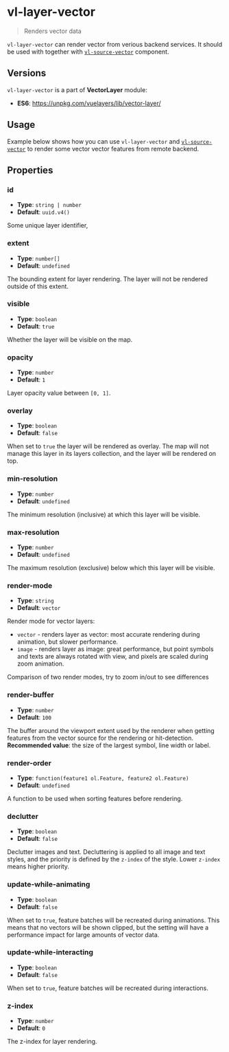 # vl-layer-vector

> Renders vector data

`vl-layer-vector` can render vector from verious backend services. It should be
used with together with [`vl-source-vector`](/docs/component/vector-source.md) component.

## Versions

`vl-layer-vector` is a part of **VectorLayer** module:

- **ES6**: https://unpkg.com/vuelayers/lib/vector-layer/

## Usage

Example below shows how you can use `vl-layer-vector` and [`vl-source-vector`](/docs/component/vector-source.md) to render some 
vector vector features from remote backend.

<vuep template="#usage-example"></vuep>

<script v-pre type="text/x-template" id="usage-example">
<template>
  <div>
    <vl-map :load-tiles-while-animating="true" :load-tiles-while-interacting="true" data-projection="EPSG:4326" style="height: 400px">
      <vl-view :zoom.sync="zoom" :center.sync="center" :rotation.sync="rotation"></vl-view>
      
      <vl-layer-tile>
        <vl-source-osm></vl-source-osm>
      </vl-layer-tile>
      
      <vl-layer-vector>
        <vl-source-vector :features.sync="features"></vl-source-vector>
        
        <vl-style-box>
          <vl-style-stroke color="green" :width="3"></vl-style-stroke>
          <vl-style-fill color="rgba(255,255,255,0.5)"></vl-style-fill>
        </vl-style-box>
      </vl-layer-vector>
    </vl-map>
    <p v-if="loading">
      Loading features, please wait...
    </p>
    <p v-if="features.length > 0">
      Loaded features: {{ features.map(feature => feature.id) }}
    </p>
  </div>
</template>

<script>
  export default {
    data () {
      return { 
        zoom: 2,
        center: [0, 0],
        rotation: 0,
        features: [],
        loading: false,
      }
    },
    mounted () {
      this.loading = true
      this.loadFeatures().then(features => {
        this.features = features.map(Object.freeze)
        this.loading = false
      })
    },
    methods: {
      // emulates external source
      loadFeatures () {
        return new Promise(resolve => {
          setTimeout(() => {
            // generate GeoJSON random features
            resolve([
              {
                type: "Feature",
                id: fakerator.misc.uuid(),
                geometry: {
                  type: 'Point',
                  coordinates: [5.44921875, 26.745610382199022],
                },
                properties: {
                  name: fakerator.names.name(),
                  country:  fakerator.address.country(),
                  city: fakerator.address.city(),
                  street: fakerator.address.street(),
                },
              },
              {
                type: "Feature",
                id: fakerator.misc.uuid(),
                geometry: {
                  type: 'Polygon',
                  coordinates: [
                    [
                      [
                        -23.37890625,
                        45.336701909968134,
                      ],
                      [
                        -49.39453125,
                        33.137551192346145,
                      ],
                      [
                        -47.4609375,
                        3.6888551431470478,
                      ],
                      [
                        -20.390625,
                        -8.059229627200192,
                      ],
                      [
                        -13.0078125,
                        20.138470312451155,
                      ],
                      [
                        -23.37890625,
                        45.336701909968134,
                      ],
                    ],
                  ],
                },
                properties: {
                  name: fakerator.names.name(),
                  country:  fakerator.address.country(),
                  city: fakerator.address.city(),
                  street: fakerator.address.street(),
                },
              },
              {
                type: "Feature",
                id: fakerator.misc.uuid(),
                geometry: {
                  type: "LineString",
                  coordinates: [
                    [
                      44.47265625,
                      -1.7575368113083125,
                    ],
                    [
                      23.5546875,
                      9.795677582829743,
                    ],
                    [
                      47.109375,
                      23.241346102386135,
                    ],
                    [
                      22.8515625,
                      33.137551192346145,
                    ],
                    [
                      48.33984375,
                      42.032974332441405,
                    ],
                    [
                      19.86328125,
                      48.574789910928864,
                    ],
                    [
                      47.8125,
                      56.65622649350222,
                    ],
                  ],
                },
                properties: {
                  name: fakerator.names.name(),
                  country:  fakerator.address.country(),
                  city: fakerator.address.city(),
                  street: fakerator.address.street(),
                },
              },
            ])
          }, 5000)
        })
      },
    },
  }
</script>
</script>

## Properties

### id

- **Type**: `string | number`
- **Default**: `uuid.v4()`

Some unique layer identifier,

### extent

- **Type**: `number[]`
- **Default**: `undefined`

The bounding extent for layer rendering. The layer will not be rendered outside of this extent.

### visible

- **Type**: `boolean`
- **Default**: `true`

Whether the layer will be visible on the map.

### opacity

- **Type**: `number`
- **Default**: `1`

Layer opacity value between `[0, 1]`.

### overlay

- **Type**: `boolean`
- **Default**: `false`

When set to `true` the layer will be rendered as overlay. The map will not manage this layer in its layers collection, 
and the layer will be rendered on top.

### min-resolution

- **Type**: `number`
- **Default**: `undefined`

The minimum resolution (inclusive) at which this layer will be visible.

### max-resolution

- **Type**: `number`
- **Default**: `undefined`

The maximum resolution (exclusive) below which this layer will be visible.

### render-mode

- **Type**: `string`
- **Default**: `vector`

Render mode for vector layers:

- `vector` - renders layer as vector: most accurate rendering during animation, but slower performance.
- `image` - renders layer as image: great performance, but point symbols and texts are always rotated 
  with view, and pixels are scaled during zoom animation.

Comparison of two render modes, try to zoom in/out to see differences

<vuep template="#image-mode-example"></vuep>

<script v-pre type="text/x-template" id="image-mode-example">
<template>
  <div style="height: 400px; display: flex">
    <div style="width: 50%">
      <h5>Render mode: <code>vector</code></h5>
      <vl-map :load-tiles-while-animating="true" :load-tiles-while-interacting="true" data-projection="EPSG:4326">
        <vl-view ident="view" :center.sync="center" :zoom.sync="zoom" :rotation.sync="rotation"></vl-view>

        <vl-layer-tile>
          <vl-source-osm></vl-source-osm>
        </vl-layer-tile>

        <vl-layer-vector>
          <vl-source-vector :features.sync="features"></vl-source-vector>
        </vl-layer-vector>
      </vl-map>
    </div>
    <div style="width: 50%">
      <h5>Render mode: <code>image</code></h5>
      <vl-map :load-tiles-while-animating="true" :load-tiles-while-interacting="true" data-projection="EPSG:4326">
        <vl-view ident="view" :center.sync="center"></vl-view>

        <vl-layer-tile>
          <vl-source-osm></vl-source-osm>
        </vl-layer-tile>

        <vl-layer-vector render-mode="image">
          <vl-source-vector :features.sync="features"></vl-source-vector>
        </vl-layer-vector>
      </vl-map>
    </div>
  </div>
</template>

<script>
  export default {
    data () {
      return { 
        zoom: 2,
        center: [-40, 0],
        rotation: 0,
        features: [
          {
            type: "Feature",
            id: fakerator.misc.uuid(),
            geometry: {
              type: 'Polygon',
              coordinates: [
                [
                  [
                    -23.37890625,
                    45.336701909968134,
                  ],
                  [
                    -49.39453125,
                    33.137551192346145,
                  ],
                  [
                    -47.4609375,
                    3.6888551431470478,
                  ],
                  [
                    -20.390625,
                    -8.059229627200192,
                  ],
                  [
                    -13.0078125,
                    20.138470312451155,
                  ],
                  [
                    -23.37890625,
                    45.336701909968134,
                  ],
                ],
              ],
            },
            properties: {
              name: fakerator.names.name(),
              country:  fakerator.address.country(),
              city: fakerator.address.city(),
              street: fakerator.address.street(),
            },
          },
        ],
      }
    },
  }
</script>
</script>

### render-buffer

- **Type**: `number`
- **Default**: `100`

The buffer around the viewport extent used by the renderer when getting features from the vector source for the 
rendering or hit-detection. **Recommended value**: the size of the largest symbol, line width or label.

### render-order

- **Type**: `function(feature1 ol.Feature, feature2 ol.Feature)`
- **Default**: `undefined`

A function to be used when sorting features before rendering.

### declutter

- **Type**: `boolean`
- **Default**: `false`

Declutter images and text. Decluttering is applied to all image and text styles, and the priority is defined by 
the `z-index` of the style. Lower `z-index` means higher priority. 

### update-while-animating

- **Type**: `boolean`
- **Default**: `false`

When set to `true`, feature batches will be recreated during animations. This means that no vectors will be shown clipped, 
but the setting will have a performance impact for large amounts of vector data.

### update-while-interacting

- **Type**: `boolean`
- **Default**: `false`

When set to `true`, feature batches will be recreated during interactions.

### z-index

- **Type**: `number`
- **Default**: `0`

The z-index for layer rendering.
